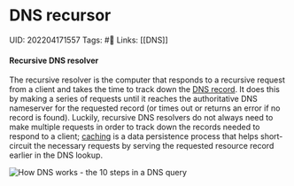 # DNS recursor
UID: 202204171557
Tags: #🌲 
Links: [[DNS]]

#### Recursive DNS resolver

The recursive resolver is the computer that responds to a recursive request from a client and takes the time to track down the [DNS record](https://www.cloudflare.com/learning/dns/dns-records/). It does this by making a series of requests until it reaches the authoritative DNS nameserver for the requested record (or times out or returns an error if no record is found). Luckily, recursive DNS resolvers do not always need to make multiple requests in order to track down the records needed to respond to a client; [caching](https://www.cloudflare.com/learning/cdn/what-is-caching/) is a data persistence process that helps short-circuit the necessary requests by serving the requested resource record earlier in the DNS lookup.

![How DNS works - the 10 steps in a DNS query](https://www.cloudflare.com/img/learning/dns/what-is-dns/dns-record-request-sequence-1.png)
